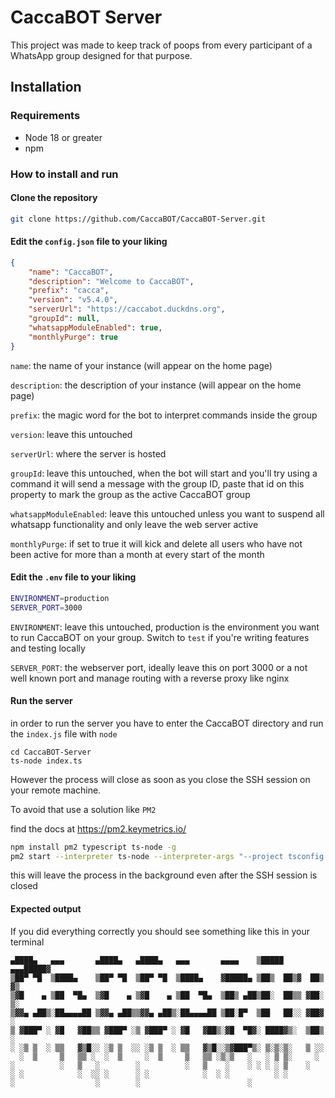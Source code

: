 # CaccaBOT Server

This project was made to keep track of poops from every participant of a WhatsApp group designed for that purpose.

## Installation

### Requirements

- Node 18 or greater
- npm

### How to install and run

#### Clone the repository

```bash
git clone https://github.com/CaccaBOT/CaccaBOT-Server.git
```

#### Edit the `config.json` file to your liking

```json
{
	"name": "CaccaBOT",
	"description": "Welcome to CaccaBOT",
	"prefix": "cacca",
	"version": "v5.4.0",
	"serverUrl": "https://caccabot.duckdns.org",
	"groupId": null,
	"whatsappModuleEnabled": true,
	"monthlyPurge": true
}
```

`name`: the name of your instance (will appear on the home page)

`description`: the description of your instance (will appear on the home page)

`prefix`: the magic word for the bot to interpret commands inside the group

`version`: leave this untouched

`serverUrl`: where the server is hosted

`groupId`: leave this untouched, when the bot will start and you'll try using a command it will send a message with the group ID, paste that id on this property to mark the group as the active CaccaBOT group

`whatsappModuleEnabled`: leave this untouched unless you want to suspend all whatsapp functionality and only leave the web server active

`monthlyPurge`: if set to true it will kick and delete all users who have not been active for more than a month at every start of the month

#### Edit the `.env` file to your liking

```bash
ENVIRONMENT=production
SERVER_PORT=3000
```

`ENVIRONMENT`: leave this untouched, production is the environment you want to run CaccaBOT on your group. Switch to `test` if you're writing features and testing locally

`SERVER_PORT`: the webserver port, ideally leave this on port 3000 or a not well known port and manage routing with a reverse proxy like nginx

#### Run the server

in order to run the server you have to enter the CaccaBOT directory and run the `index.js` file with `node`

```
cd CaccaBOT-Server
ts-node index.ts
```

However the process will close as soon as you close the SSH session on your remote machine.

To avoid that use a solution like `PM2`

find the docs at https://pm2.keymetrics.io/

```bash
npm install pm2 typescript ts-node -g
pm2 start --interpreter ts-node --interpreter-args "--project tsconfig.json --swc" index.ts --name CaccaBOT
```

this will leave the process in the background even after the SSH session is closed

#### Expected output

If you did everything correctly you should see something like this in your terminal

```
▄████▄   ▄▄▄       ▄████▄   ▄████▄   ▄▄▄       ▄▄▄▄    ▒█████  ▄▄▄█████▓
▒██▀ ▀█  ▒████▄    ▒██▀ ▀█  ▒██▀ ▀█  ▒████▄    ▓█████▄ ▒██▒  ██▒▓  ██▒ ▓▒
▒▓█    ▄ ▒██  ▀█▄  ▒▓█    ▄ ▒▓█    ▄ ▒██  ▀█▄  ▒██▒ ▄██▒██░  ██▒▒ ▓██░ ▒░
▒▓▓▄ ▄██▒░██▄▄▄▄██ ▒▓▓▄ ▄██▒▒▓▓▄ ▄██▒░██▄▄▄▄██ ▒██░█▀  ▒██   ██░░ ▓██▓ ░
▒ ▓███▀ ░ ▓█   ▓██▒▒ ▓███▀ ░▒ ▓███▀ ░ ▓█   ▓██▒░▓█  ▀█▓░ ████▓▒░  ▒██▒ ░
░ ░▒ ▒  ░ ▒▒   ▓▒█░░ ░▒ ▒  ░░ ░▒ ▒  ░ ▒▒   ▓▒█░░▒▓███▀▒░ ▒░▒░▒░   ▒ ░░
  ░  ▒     ▒   ▒▒ ░  ░  ▒     ░  ▒     ▒   ▒▒ ░▒░▒   ░   ░ ▒ ▒░     ░
░          ░   ▒   ░        ░          ░   ▒    ░    ░ ░ ░ ░ ▒    ░
░ ░            ░  ░░ ░      ░ ░            ░  ░ ░          ░ ░
░                  ░        ░                        ░
```
